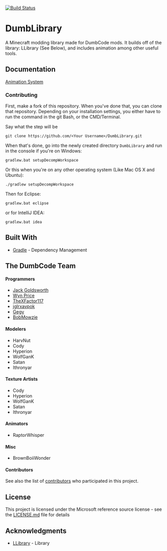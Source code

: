 [![Build Status](https://travis-ci.com/Dumb-Code/DumbLibrary.svg?branch=master)](https://travis-ci.com/Dumb-Code/DumbLibrary)

# DumbLibrary

A Minecraft modding library made for DumbCode mods. It builds off of the library: LLibrary (See Below), and includes animation among other useful tools.

## Documentation
[Animation System](https://github.com/Dumb-Code/DumbLibrary/wiki/Animation-System)
### Contributing

First, make a fork of this repository. When you've done that, you can clone that repository. Depending on your installation settings, you either have to run the command in the git Bash, or the CMD/Terminal.

Say what the step will be

```
git clone https://github.com/<Your Username>/DumbLibrary.git
```

When that's done, go into the newly created directory `DumbLibrary` and run in the console if you're on Windows:
```
gradlew.bat setupDecompWorkspace
```
Or this when you're on any other operating system (Like Mac OS X and Ubuntu):
```
./gradlew setupDecompWorkspace
```

Then for Eclipse:
```
gradlew.bat eclipse
```

or for IntelliJ IDEA:
```
gradlew.bat idea
```

## Built With

* [Gradle](https://gradle.org/) - Dependency Management

## The DumbCode Team

#### Programmers
* [Jack Goldsworth](https://github.com/JackGoldsworth)
* [Wyn Price](https://github.com/Wyn-Price)
* [TheXFactor117](https://github.com/TheXFactor117)
* [jglrxavpok](https://github.com/jglrxavpok)
* [Gegy](https://github.com/gegy1000)
* [BobMowzie](https://github.com/BobMowzie)

#### Modelers
* HarvNut
* Cody
* Hyperion
* WolfGanK
* Satan
* Ithronyar

#### Texture Artists
* Cody
* Hyperion
* WolfGanK
* Satan
* Ithronyar

#### Animators
* RaptorWhisper

#### Misc
* BrownBoiiWonder


#### Contributors

See also the list of [contributors](https://github.com/dumb-code/DumbLibrary/contributors) who participated in this project.

## License

This project is licensed under the Microsoft reference source license - see the [LICENSE.md](LICENSE.md) file for details

## Acknowledgments

* [LLibrary](https://minecraft.curseforge.com/projects/llibrary) - Library
